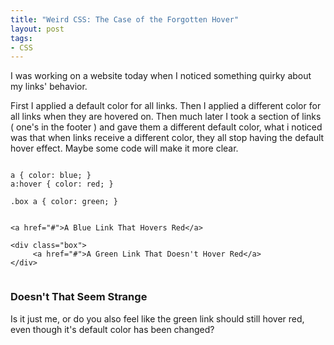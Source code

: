 ```yaml
--- 
title: "Weird CSS: The Case of the Forgotten Hover"
layout: post
tags: 
- CSS
---
```

I was working on a website today when I noticed something quirky about my links' behavior.

First I applied a default color for all links. Then I applied a different color for all links when they are hovered on. Then much later I took a section of links ( one's in the footer ) and gave them a different default color, what i noticed was that when links receive a different color, they all stop having the default hover effect. Maybe some code will make it more clear.

<pre rel="CSS" class="prettyprint"><code>
a { color: blue; } 
a:hover { color: red; } 

.box a { color: green; } 
</code></pre>

<pre rel="HTML" class="prettyprint"><code lang="xhtml">
&lt;a href="#">A Blue Link That Hovers Red&lt;/a> 

&lt;div class="box">
     &lt;a href="#">A Green Link That Doesn't Hover Red&lt;/a>
&lt;/div>

</code></pre>

### Doesn't That Seem Strange

Is it just me, or do you also feel like the green link should still hover red, even though it's default color has been changed?
